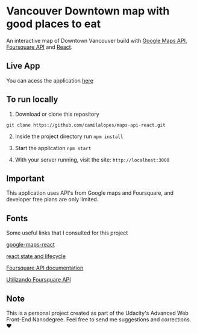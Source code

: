 # Vancouver Downtown map with good places to eat

An interactive map of Downtown Vancouver build with [Google Maps API](https://developers.google.com/maps/documentation/javascript/tutorial), [Foursquare API](https://developer.foursquare.com/places-api) and [React](https://reactjs.org/).

## Live App

You can acess the application [here](https://camilalopes.github.io/maps-api-react/)

## To run locally

1. Download or clone this repository
```
git clone https://github.com/camilalopes/maps-api-react.git
```
2. Inside the project directory run `npm install`

3. Start the application `npm start`

4.  With your server running, visit the site: `http://localhost:3000`

## Important

This application uses API's from Google maps and Foursquare, and developer free plans are only limited.

## Fonts
Some useful links that I consulted for this project

[google-maps-react](https://github.com/fullstackreact/google-maps-react)

[react state and lifecycle](https://reactjs.org/docs/state-and-lifecycle.html)

[Foursquare API documentation](https://developer.foursquare.com/places-api)

[Utilizando Foursquare API](http://stevebrown.co/journal/creating-a-local-venue-app-using-reactredux-with-the-foursquare-api-part-i)

## Note
This is a personal project created as part of the Udacity's Advanced Web Front-End Nanodegree. Feel free to send me suggestions and corrections. :hearts:
